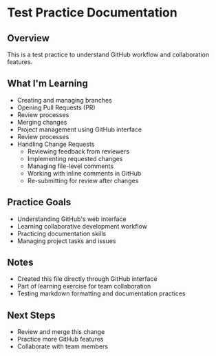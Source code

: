 # Test Practice Documentation

## Overview
This is a test practice to understand GitHub workflow and collaboration features.

## What I'm Learning
- Creating and managing branches
- Opening Pull Requests (PR)
- Review processes
- Merging changes
- Project management using GitHub interface
- Review processes
- Handling Change Requests
  - Reviewing feedback from reviewers
  - Implementing requested changes
  - Managing file-level comments
  - Working with inline comments in GitHub
  - Re-submitting for review after changes

## Practice Goals
- Understanding GitHub's web interface
- Learning collaborative development workflow
- Practicing documentation skills
- Managing project tasks and issues

## Notes
- Created this file directly through GitHub interface
- Part of learning exercise for team collaboration
- Testing markdown formatting and documentation practices

## Next Steps
- Review and merge this change
- Practice more GitHub features
- Collaborate with team members
